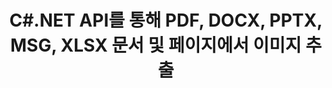 ---
############################# Static ############################
layout: "auto-gen-gist"
draft: false
path: "ko/parser/net/extract/image/ott/"
otherformats: DOC DOT DOCX DOCM DOTX DOTM TXT ODT OTT  PDF XHTML MHTML MD XML EPUB FB2 CHM XLS XLT XLSX XLSM XLSB XLTX XLTM ODS CSV OTS XLA XLAM PPT PPTX  PPS POT PPSX PPTM POTX PPSM ODP OTP PST OST EML EMLX MSG ONE 

############################# Head ############################
head_title: ".NET을 통해 Excel, Word, PDF 및 기타 문서 또는 페이지에서 이미지 추출 "
head_description: "GroupDocs.Parser .NET API를 사용하면 소프트웨어 프로그래머가 .NET 앱 내에서 MS Excel, Word, PowerPoint, PDF 등과 같은 다양한 문서에서 이미지를 추출할 수 있습니다."

############################# Header ############################
title: "C#.NET API를 통해 PDF, DOCX, PPTX, MSG, XLSX 문서 및 페이지에서 이미지 추출"
description: "GroupDocs.Parser .NET API를 사용하면 프로그래머가 PDF, DOC, DOCX, PPT, PPTX, EML, MSG, XLS, XLSX, CSV, ODT, RTF 및 EPUB 문서 또는 문서의 페이지에서 이미지를 추출할 수 있습니다."

######################### Download Button #######################
button:
    enable: true

############################# About ############################
about:
    enable: true
    title: ".NET을 통해 문서 또는 페이지 영역에서 이미지를 추출하는 방법은 무엇입니까?"
    content: |
       이미지는 말로 표현할 수 없는 방식으로 정보를 전달하는 데 사용될 수 있습니다. 이미지는 사용자의 관심을 끌고 어려운 개념을 쉽게 설명하는 데 도움이 됩니다. 때때로 문서, 저널을 읽거나 프리젠테이션에서 혜택을 보는 동안 우리는 종종 매혹적인 이미지를 발견하고 그것을 다운로드하고 싶었습니다. .NET용 GroupDocs.Parser는 사용자가 다양한 유형의 문서에서 이미지를 추출하고 PNG, JPEG, WebP, GIF, BMP 및 기타 형식으로 저장하는 유용한 응용 프로그램을 개발하는 데 도움이 되는 강력한 API입니다. API에는 PDF, 이메일, 전자책, Microsoft Office 형식과 같이 가장 일반적으로 사용되는 일부 파일 형식에서 텍스트 및 이미지 추출에 대한 지원이 포함되어 있습니다. Word(DOC, DOCX), PowerPoint(PPT, PPTX), Excel(XLS) , XLSX), LibreOffice 형식 등. API는 또한 문서 구문 분석, 일반 및 구조화된 텍스트 추출, 키워드로 텍스트 검색, 메타데이터 또는 이미지 추출, 컨테이너 및 첨부 파일 등을 완벽하게 지원합니다.

############################# content ############################
steps:
    enable: true
    block:
    - title_left: "C#을 통해 OTT 문서에서 이미지 추출 "
      content_left: |
       GroupDocs.Parser .NET API를 사용하면 소프트웨어 개발자가 OTT 문서에서 이미지를 추출할 수 있습니다. 다음 C# .NET 코드 예제는 OTT 문서 내에서 이미지를 추출하는 방법을 보여줍니다. 

      title_right: ".NET을 통해 이미지를 추출하는 방법"
      content_right: |
        * [Parser](https://apireference.groupdocs.com/parser/net/groupdocs.parser/parser) 인스턴스 생성
        * 이미지 추출이 지원되는지 확인
        * 문서의 이미지 반복
        * [getImages](https://apireference.groupdocs.com/parser/net/groupdocs.parser/parser/methods/getimages) 메소드를 호출하여 전체 문서에서 모든 이미지를 추출합니다.
        * 모든 이미지 인쇄

      gisthash: "6bc9e8fea228c9e1b99425b338bb0f00"
      gistfile: "images_extraction_form_documents.cs"

    - title_left: "C#을 통해 OTT 문서 페이지에서 이미지 추출"
      content_left: |
       GroupDocs.Parser .NET을 사용하면 소프트웨어 개발자가 OTT 문서 페이지에서 이미지를 추출할 수 있습니다. 아래 C# .NET 코드는 OTT 문서 내에서 이미지 추출을 달성하는 방법을 보여줍니다.

      title_right: ".NET을 통해 파일 이미지 추출"
      content_right: |
        * [Parser](https://apireference.groupdocs.com/parser/net/groupdocs.parser/parser) 인스턴스 생성
        * 이미지 추출 지원 문서 확인
        * [GetDocumentInfo](https://apireference.groupdocs.com/parser/net/groupdocs.parser/parser/methods/getdocumentinfo)를 호출하여 문서 정보 가져오기
        * 존재하는 페이지에 대한 문서 확인
        * 페이지를 반복하고 페이지 번호 인쇄
        * [getImages(Int32)](https://apireference.groupdocs.com/parser/net/groupdocs.parser.parser/getimages/methods/2) 메서드를 호출하여 전체 문서에서 모든 이미지를 추출합니다.
        * 이미지 반복 및 이미지 인쇄
     
      gisthash: "2000d476c202a688677f57a2fbd7ceab"
      gistfile: "images_extraction_form_documents_page.cs"
      
    - title_left: "OTT 문서 페이지 영역에서 이미지를 추출하는 방법"
      content_left: |
       GroupDocs.Parser .NET API는 몇 줄의 .NET 코드를 사용하여 OTT 문서에서 이미지 추출을 완벽하게 지원합니다. 다음 .NET 코드 예제는 OTT 문서 페이지 영역에서 이미지 추출을 수행하는 방법을 보여줍니다.

      title_right: ".NET을 통해 파일 페이지 영역에서 이미지 추출"
      content_right: |
        * [Parser](https://apireference.groupdocs.com/parser/net/groupdocs.parser/parser) 인스턴스 생성
        * 이미지 추출에 사용할 수 있는 옵션 생성 사용자 지정
        * 이미지 추출 지원 문서 확인
        * 사용자 정의를 사용하여 [getImages(options)](https://apireference.groupdocs.com/parser/net/groupdocs.parser.parser/getimages/methods/3) 메소드를 호출하여 페이지의 왼쪽 상단 모서리에서 이미지 추출 옵션.
        * 이미지 반복 및 이미지 인쇄
     
      gisthash: "ea6c6b8fa613384f1e7f637dabcb7bca"
      gistfile: "extract_images_form_documents_page_area.cs"

    - title_left: "C# .NET을 통해 이미지를 추출하고 파일로 저장하는 방법"
      content_left: |
       GroupDocs.Parser .NET API를 사용하면 소프트웨어 개발자가 문서에서 이미지를 추출하고 몇 줄의 .NET 코드로 파일에 저장할 수 있습니다. 다음 예는 OTT 문서에서 이미지 추출을 수행하고 이미지 내용을 파일에 저장하는 방법을 보여줍니다.

      title_right: ".NET을 통해 파일에 이미지 저장"
      content_right: |
        * [Parser](https://apireference.groupdocs.com/parser/net/groupdocs.parser/parser) 클래스의 인스턴스 생성
        * 문서에서 이미지 추출
        * [getImages](https://apireference.groupdocs.com/parser/net/groupdocs.parser/parser/methods/getimages) 메소드를 호출하여 전체 문서에서 모든 이미지를 추출합니다.
        * 이미지 추출 지원 문서 확인
        * 사용자 정의를 사용하여 [getImages(options)](https://apireference.groupdocs.com/parser/net/groupdocs.parser.parser/getimages/methods/3) 메소드를 호출하여 페이지의 왼쪽 상단 모서리에서 이미지 추출 옵션.
        * PNG 형식으로 이미지를 저장하기 위한 옵션 생성
        * 이미지를 반복하고 이미지를 PNG 파일로 저장
     
      gisthash: "bc242d5ff4050564fa275858ffa7d34f"
      gistfile: "images_saving_to_files.cs"

    - title_left: "システム要求"
      content_left: |
       GroupDocs.Parser for .NETは、すべての主要なプラットフォームとオペレーティングシステムで完全にサポートされています。 完全なシステム要件ガイドについては、[システム要件]（hhttps：//docs.groupdocs.com/parser/net/system-requirements/）にアクセスしてください。以下のコードを実行する前に、次の前提条件がインストールされていることを確認してください。 システム：
        * オペレーティングシステム：Microsoft Windows、Linux、MacOS
        * 開発環境：Visual Studio、Xamarin、MonoDevelopなど
        * フレームワーク：.NETフレームワーク、.NET標準、.NETコア、モノラル
        * [NuGet](https://www.nuget.org/packages/GroupDocs.parser/)から最新バージョンのGroupDocs.Parser.NETAPIを入手します。
        
      title_right: "GroupDocs.Parserを使用する理由"
      content_right: |
        * サポートされているドキュメントからのプレーンテキスト抽出のサポート
        * ユーザー定義のテンプレートを介して解析するドキュメント。
        * 構造化テキスト抽出を完全にサポート
        * キーワードおよび正規表現によるテキスト検索
        * フォーマットされたテキスト、メタデータ、画像、コンテナ、および添付ファイルを抽出します。
        * サポートされている一部のドキュメント形式の目次を抽出します。
        * PDFドキュメントからフォームデータを解析します。
        * ドキュメントからハイパーリンクを抽出します

demos:
    enable: true
        

more_formats:
    enable: true


back_to_top:
    enable: true
---